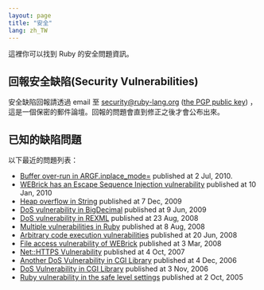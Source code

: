 ```yaml
---
layout: page
title: "安全"
lang: zh_TW
---
```


這裡你可以找到 Ruby 的安全問題資訊。

## 回報安全缺陷(Security Vulnerabilities)

安全缺陷回報請透過 email 至 security@ruby-lang.org ([the PGP public
key](/security.asc)) ，這是一個保密的郵件論壇。回報的問題會直到修正之後才會公布出來。

## 已知的缺陷問題

以下最近的問題列表：

* [Buffer over-run in ARGF.inplace\_mode=][1] published at 2 Jul, 2010.
* [WEBrick has an Escape Sequence Injection vulnerability][2] published
  at 10 Jan, 2010
* [Heap overflow in String][3] published at 7 Dec, 2009
* [DoS vulnerability in
  BigDecimal](/en/news/2009/06/09/dos-vulnerability-in-bigdecimal)
  published at 9 Jun, 2009
* [DoS vulnerability in
  REXML](/en/news/2008/08/23/dos-vulnerability-in-rexml/) published at
  23 Aug, 2008
* [Multiple vulnerabilities in
  Ruby](/en/news/2008/08/08/multiple-vulnerabilities-in-ruby/) published
  at 8 Aug, 2008
* [Arbitrary code execution
  vulnerabilities](/en/news/2008/06/20/arbitrary-code-execution-vulnerabilities/)
  published at 20 Jun, 2008
* [File access vulnerability of
  WEBrick](/en/news/2008/03/03/webrick-file-access-vulnerability/)
  published at 3 Mar, 2008
* [Net::HTTPS
  Vulnerability](/en/news/2007/10/04/net-https-vulnerability/) published
  at 4 Oct, 2007
* [Another DoS Vulnerability in CGI
  Library](/en/news/2006/12/04/another-dos-vulnerability-in-cgi-library/)
  published at 4 Dec, 2006
* [DoS Vulnerability in CGI Library](/en/news/2006/11/03/CVE-2006-5467/)
  published at 3 Nov, 2006
* [Ruby vulnerability in the safe level
  settings](/en/news/2005/10/03/ruby-vulnerability-in-the-safe-level-settings/)
  published at 2 Oct, 2005



[1]: /en/news/2010/07/02/ruby-1-9-1-p429-is-released/
[2]: /en/news/2010/01/10/webrick-escape-sequence-injection/
[3]: /en/news/2009/12/07/heap-overflow-in-string/
